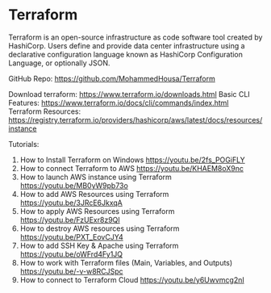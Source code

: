 # Terraform
Terraform is an open-source infrastructure as code software tool created by HashiCorp. Users define and provide data center infrastructure using a declarative configuration language known as HashiCorp Configuration Language, or optionally JSON.

GitHub Repo: https://github.com/MohammedHousa/Terraform

Download terraform: https://www.terraform.io/downloads.html
Basic CLI Features: https://www.terraform.io/docs/cli/commands/index.html
Terraform Resources: https://registry.terraform.io/providers/hashicorp/aws/latest/docs/resources/instance

Tutorials:
1. How to Install Terraform on Windows https://youtu.be/2fs_POGiFLY
2. How to connect Terraform to AWS https://youtu.be/KHAEM8oX9nc
3. How to launch AWS instance using Terraform https://youtu.be/MB0yW9pb73o
4. How to add AWS Resources using Terraform https://youtu.be/3JRcE6JkxqA
5. How to apply AWS Resources using Terraform https://youtu.be/FzUExr8z9QI
6. How to destroy AWS resources using Terraform https://youtu.be/PXT_EovCJY4
7. How to add SSH Key & Apache using Terraform https://youtu.be/oWFrd4Fy1JQ
8. How to work with Terraform files (Main, Variables, and Outputs) https://youtu.be/-v-w8RCJSpc
9. How to connect to Terraform Cloud https://youtu.be/y6Uwvmcg2nI
